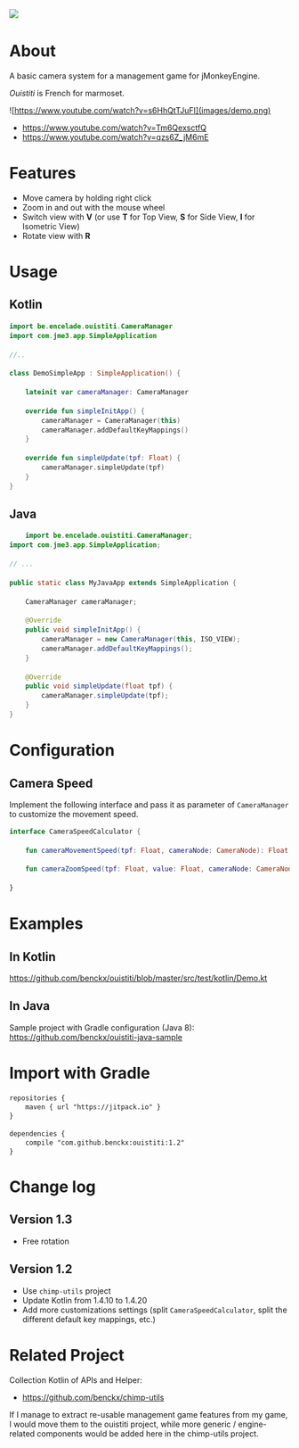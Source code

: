 <a href="https://paypal.me/benckx/2">
<img src="https://img.shields.io/badge/Donate-PayPal-green.svg"/>
</a>

# About

A basic camera system for a management game for jMonkeyEngine.

*Ouistiti* is French for marmoset.

![https://www.youtube.com/watch?v=s6HhQtTJuFI](images/demo.png)

* https://www.youtube.com/watch?v=Tm6QexsctfQ
* https://www.youtube.com/watch?v=qzs6Z_jM6mE

# Features

* Move camera by holding right click
* Zoom in and out with the mouse wheel
* Switch view with **V** (or use **T** for Top View, **S** for Side View, **I** for Isometric View)
* Rotate view with **R**

# Usage

## Kotlin

```kotlin
import be.encelade.ouistiti.CameraManager
import com.jme3.app.SimpleApplication

//..

class DemoSimpleApp : SimpleApplication() {

    lateinit var cameraManager: CameraManager

    override fun simpleInitApp() {
        cameraManager = CameraManager(this)
        cameraManager.addDefaultKeyMappings()
    }

    override fun simpleUpdate(tpf: Float) {
        cameraManager.simpleUpdate(tpf)
    }
}
```

## Java

```Java
    import be.encelade.ouistiti.CameraManager;
import com.jme3.app.SimpleApplication;

// ...

public static class MyJavaApp extends SimpleApplication {

    CameraManager cameraManager;

    @Override
    public void simpleInitApp() {
        cameraManager = new CameraManager(this, ISO_VIEW);
        cameraManager.addDefaultKeyMappings();
    }

    @Override
    public void simpleUpdate(float tpf) {
        cameraManager.simpleUpdate(tpf);
    }
}
```

# Configuration

## Camera Speed

Implement the following interface and pass it as parameter of `CameraManager` to customize the movement speed.

```kotlin
interface CameraSpeedCalculator {

    fun cameraMovementSpeed(tpf: Float, cameraNode: CameraNode): Float

    fun cameraZoomSpeed(tpf: Float, value: Float, cameraNode: CameraNode): Float

}

```

# Examples

## In Kotlin

https://github.com/benckx/ouistiti/blob/master/src/test/kotlin/Demo.kt

## In Java

Sample project with Gradle configuration (Java 8):<br/>
https://github.com/benckx/ouistiti-java-sample

# Import with Gradle

    repositories {
        maven { url "https://jitpack.io" }
    }
    
    dependencies {
        compile "com.github.benckx:ouistiti:1.2"
    }

# Change log

## Version 1.3

* Free rotation

## Version 1.2

* Use `chimp-utils` project
* Update Kotlin from 1.4.10 to 1.4.20
* Add more customizations settings (split `CameraSpeedCalculator`, split the different default key mappings, etc.)

# Related Project

Collection Kotlin of APIs and Helper:

* https://github.com/benckx/chimp-utils

If I manage to extract re-usable management game features from my game, I would move them to the ouistiti project, while
more generic / engine-related components would be added here in the chimp-utils project.
